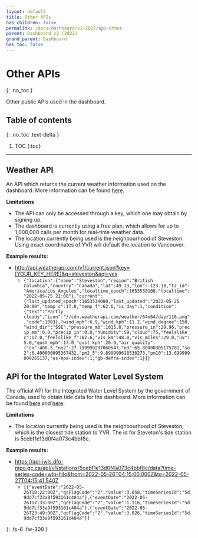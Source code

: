 ```yaml
---  
layout: default  
title: Other APIs  
has_children: false  
permalink: /docs/dashboard/v2-2022/api-other
parent: Dashboard v2 (2022)
grand_parent: Dashboard
has_toc: false
---  
```


# Other APIs
{: .no_toc }

Other public APIs used in the dashboard.

## Table of contents
{: .no_toc .text-delta }

1. TOC
{:toc}
   
---

## Weather API

An API which returns the current weather information used on the dashboard. More information can be found [here](https://www.weatherapi.com/).

**Limitations**

- The API can only be accessed through a key, which one may obtain by signing up.
- The dashboard is currently using a free plan, which allows for up to 1,000,000 calls per month for real-time weather data.
- The location currently being used is the neighbourhood of Steveston. Using exact coordinates of YVR will default the location to Vancouver.

**Example results:**
- http://api.weatherapi.com/v1/current.json?key=[YOUR_KEY_HERE]&q=steveston&aqi=yes
    - `{"location":{"name":"Steveston","region":"British Columbia","country":"Canada","lat":49.13,"lon":-123.18,"tz_id":"America/Los_Angeles","localtime_epoch":1653538108,"localtime":"2022-05-25 21:08"},"current":{"last_updated_epoch":1653534000,"last_updated":"2022-05-25 20:00","temp_c":17.0,"temp_f":62.6,"is_day":1,"condition":{"text":"Partly cloudy","icon":"//cdn.weatherapi.com/weather/64x64/day/116.png","code":1003},"wind_mph":6.9,"wind_kph":11.2,"wind_degree":150,"wind_dir":"SSE","pressure_mb":1015.0,"pressure_in":29.96,"precip_mm":0.0,"precip_in":0.0,"humidity":59,"cloud":75,"feelslike_c":17.0,"feelslike_f":62.6,"vis_km":48.0,"vis_miles":29.0,"uv":5.0,"gust_mph":13.0,"gust_kph":20.9,"air_quality":{"co":400.5,"no2":27.799999237060547,"o3":65.80000305175781,"so2":6.400000095367432,"pm2_5":9.899999618530273,"pm10":13.699999809265137,"us-epa-index":1,"gb-defra-index":1}}}`

## API for the Integrated Water Level System

The official API for the Integrated Water Level System by the government of Canada, used to obtain tide data for the dashboard. More information can be found [here](https://tides.gc.ca/en/stations/07607) and [here](https://api-iwls.dfo-mpo.gc.ca/swagger-ui/index.html?configUrl=/v3/api-docs/swagger-config#/stations/getStation).

**Limitations**

- The location currently being used is the neighbourhood of Steveston, which is the closest tide station to YVR. The id for Steveton's tide station is 5cebf1e13d0f4a073c4bbf8c.

**Example results:**
- https://api-iwls.dfo-mpo.gc.ca/api/v1/stations/5cebf1e13d0f4a073c4bbf8c/data?time-series-code=wlp-hilo&from=2022-05-26T04:15:00.000Z&to=2022-05-27T04:15:41.540Z
    - `[{"eventDate":"2022-05-26T10:22:00Z","qcFlagCode":"2","value":3.658,"timeSeriesId":"5d9dd7cf33a9f593161c404a"},{"eventDate":"2022-05-26T17:33:00Z","qcFlagCode":"2","value":1.116,"timeSeriesId":"5d9dd7cf33a9f593161c404a"},{"eventDate":"2022-05-26T23:49:00Z","qcFlagCode":"2","value":3.026,"timeSeriesId":"5d9dd7cf33a9f593161c404a"}]`

{: .fs-6 .fw-300 }